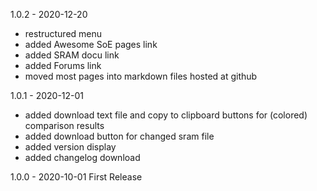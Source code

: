 ﻿1.0.2 - 2020-12-20
* restructured menu
* added Awesome SoE pages link
* added SRAM docu link
* added Forums link
* moved most pages into markdown files hosted at github

1.0.1 - 2020-12-01 
* added download text file and copy to clipboard buttons for (colored) comparison results
* added download button for changed sram file
* added version display
* added changelog download

1.0.0 - 2020-10-01 
First Release